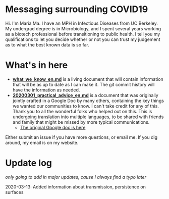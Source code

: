 # Messaging surrounding COVID19 

Hi. I'm Maria Ma. I have an MPH in Infectious Diseases from UC Berkeley. My undergrad degree is in Microbiology, and I spent several years working as a biotech professional before transitioning to public health. I tell you my qualifications to let you decide whether or not you can trust my judgement as to what the best known data is so far. 

# What's in here

* **[what_we_know_en.md](what_we_know_en.md)** is a living document that will contain information that will be as up to date as I can make it. The git commit history will have the information as needed. 
* **[20200301_practical_advice_en.md](20200301_practical_advice_en.md)** is a document that was originally jointly crafted in a Google Doc by many others, containing the key things we wanted our communities to know. I can't take credit for any of this. Thank you to all the wonderful folks who helped out on this. This is undergoing translation into multiple languages, to be shared with friends and family that might be missed by more typical communications. 
  * [The original Google doc is here](https://docs.google.com/document/d/14Ho02N8lKuv2H7XShOTpDmeHp38xdgJAe8jNQm5HkTM/edit#)

Either submit an issue if you have more questions, or email me. If you dig around, my email is on my website.  

# Update log 
*only going to add in major updates, cause I always find a typo later*

2020-03-13: Added information about transmission, persistence on surfaces
